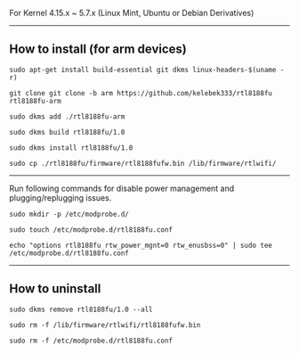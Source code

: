 For Kernel 4.15.x ~ 5.7.x (Linux Mint, Ubuntu or Debian Derivatives)

------------------

## How to install (for arm devices)

`sudo apt-get install build-essential git dkms linux-headers-$(uname -r)`

`git clone git clone -b arm https://github.com/kelebek333/rtl8188fu rtl8188fu-arm`

`sudo dkms add ./rtl8188fu-arm`

`sudo dkms build rtl8188fu/1.0`

`sudo dkms install rtl8188fu/1.0`

`sudo cp ./rtl8188fu/firmware/rtl8188fufw.bin /lib/firmware/rtlwifi/`

------------------

Run following commands for disable power management and plugging/replugging issues.

`sudo mkdir -p /etc/modprobe.d/`

`sudo touch /etc/modprobe.d/rtl8188fu.conf`

`echo "options rtl8188fu rtw_power_mgnt=0 rtw_enusbss=0" | sudo tee /etc/modprobe.d/rtl8188fu.conf`

------------------

## How to uninstall

`sudo dkms remove rtl8188fu/1.0 --all`

`sudo rm -f /lib/firmware/rtlwifi/rtl8188fufw.bin`

`sudo rm -f /etc/modprobe.d/rtl8188fu.conf`


